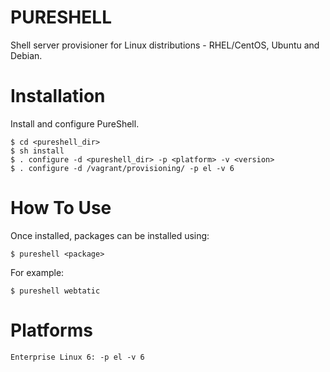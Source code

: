 PURESHELL
=========

Shell server provisioner for Linux distributions - RHEL/CentOS, Ubuntu and Debian.


# Installation

Install and configure PureShell.

    $ cd <pureshell_dir>
    $ sh install
    $ . configure -d <pureshell_dir> -p <platform> -v <version>
    $ . configure -d /vagrant/provisioning/ -p el -v 6

# How To Use

Once installed, packages can be installed using:

    $ pureshell <package>

For example:

    $ pureshell webtatic

# Platforms

    Enterprise Linux 6: -p el -v 6